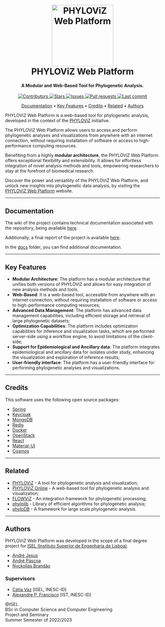 <h1 align="center">
  <br>
  <img src="docs/imgs/logo.png" alt="PHYLOViZ Web Platform" width="200">
  <br>
  PHYLOViZ Web Platform
  <br>
</h1>

<h4 align="center">A Modular and Web-Based Tool for Phylogenetic Analysis.</h4>

<p align="center">
  <a href="../../graphs/contributors">
    <img src="https://img.shields.io/github/contributors/phyloviz/phyloviz-web-platform" alt="Contributors"/>
  </a>
  <a href="../../stargazers">
     <img src="https://img.shields.io/github/stars/phyloviz/phyloviz-web-platform" alt="Stars"/>
  </a>
  <a href="../../issues">
     <img src="https://img.shields.io/github/issues/phyloviz/phyloviz-web-platform" alt="Issues"/>
  </a>
  <a href="../../pulls">
     <img src="https://img.shields.io/github/issues-pr/phyloviz/phyloviz-web-platform" alt="Pull requests"/>
  </a>
  <a href="../../commits/master">
     <img src="https://img.shields.io/github/last-commit/phyloviz/phyloviz-web-platform" alt="Last commit"/>
  </a>
</p>

<p align="center">
  <a href="#documentation">Documentation</a> •
  <a href="#key-features">Key Features</a> •
  <a href="#credits">Credits</a> •
  <a href="#related">Related</a> •
  <a href="#authors">Authors</a>
</p>

PHYLOViZ Web Platform is a web-based tool for phylogenetic analysis, developed in the context of
the [PHYLOViZ](https://www.phyloviz.net/) initiative.

The PHYLOViZ Web Platform allows users to access and perform phylogenetic analyses and visualizations from anywhere
with an internet connection, without requiring installation of software or access to high-performance computing
resources.

Benefiting from a highly **modular architecture**, the PHYLOViZ Web Platform offers exceptional flexibility and
extensibility. It allows for effortless integration of novel analysis methods and tools, empowering researchers to stay
at the forefront of biomedical research.

Discover the power and versatility of the PHYLOViZ Web Platform, and unlock new insights into phylogenetic data
analysis, by visiting the [PHYLOViZ Web Platform](https://web.phyloviz.net/) website.

---

## Documentation

The wiki of the project contains technical documentation associated with the repository, being
available [here](https://github.com/phyloviz/phyloviz-web-platform/wiki).

Additionally, a final report of the project is
available [here](https://github.com/phyloviz/phyloviz-web-platform/blob/master/docs/report.pdf).

In the [docs](https://github.com/phyloviz/phyloviz-web-platform/blob/master/docs) folder, you can find
additional documentation.

---

## Key Features

* **Modular Architecture**: The platform has a modular architecture that unifies both versions of PHYLOViZ and allows
  for easy integration of new analysis methods and tools.
* **Web-Based**: It is a web-based tool, accessible from anywhere with an internet connection, without requiring
  installation of software or access to high-performance computing resources;
* **Advanced Data Management**: The platform has advanced data management capabilities, including efficient storage and
  retrieval of large phylogenetic datasets;
* **Optimization Capabilities**: The platform includes optimization capabilities for inference and visualization tasks,
  which are performed server-side using a workflow engine, to avoid limitations of the client-side;
* **Support for Epidemiological and Ancillary data**: The platform integrates epidemiological and ancillary data for
  isolates under study, enhancing the visualization and exploration of inference results;
* **User-friendly interface**: The platform has a user-friendly interface for performing phylogenetic analyses and
  visualizations.

---

## Credits

This software uses the following open source packages:

* [Spring](https://spring.io/)
* [Keycloak](https://www.keycloak.org/)
* [MongoDB](https://www.mongodb.com/)
* [Redis](https://redis.io/)
* [Docker](https://www.docker.com/)
* [OpenStack](https://www.openstack.org/)
* [React](https://reactjs.org/)
* [Material-UI](https://material-ui.com/)
* [Cosmos](https://github.com/cosmograph-org/cosmos)

---

## Related

* [PHYLOViZ](https://www.phyloviz.net/) - A tool for phylogenetic analysis and visualization;
* [PHYLOViZ Online](https://online.phyloviz.net/index) - A web-based tool for phylogenetic analysis and visualization;
* [FLOWViZ](https://github.com/DIVA-IPL-Project/FLOWViZ) - An integration framework for phylogenetic processing;
* [phylolib](https://github.com/Luanab/phylolib) - Library of efficient algorithms for phylogenetic analysis;
* [phyloDB](https://github.com/Brunovski/phyloDB) - A framework for large scale phylogenetic analysis.

---

## Authors

PHYLOViZ Web Platform was developed in the scope of a final degree project
for [ISEL (Instituto Superior de Engenharia de Lisboa)](https://www.isel.pt/).

* [André Jesus](https://github.com/andre-j3sus)
* [André Páscoa](https://github.com/devandrepascoa)
* [Nyckollas Brandão](https://github.com/Nyckoka)

### Supervisors

* [Cátia Vaz](https://cvaz.github.io/) [ISEL, INESC-ID]
* [Alexandre P. Francisco](https://fenix.tecnico.ulisboa.pt/homepage/ist14152) [IST, INESC-ID]

@ISEL<br/>
BSc in Computer Science and Computer Engineering<br/>
Project and Seminary<br/>
Summer Semester of 2022/2023
